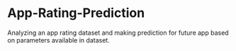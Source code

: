 # App-Rating-Prediction
Analyzing an app rating dataset and making prediction for future app based on parameters available in dataset.
